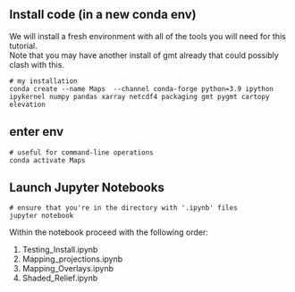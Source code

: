 ## Install code (in a new conda env)
We will install a fresh environment with all of the tools you will need for this tutorial.  
Note that you may have another install of gmt already that could possibly clash with this.  

    # my installation
    conda create --name Maps  --channel conda-forge python=3.9 ipython ipykernel numpy pandas xarray netcdf4 packaging gmt pygmt cartopy elevation

## enter env
    # useful for command-line operations
    conda activate Maps
    
## Launch Jupyter Notebooks
    # ensure that you're in the directory with '.ipynb' files
    jupyter notebook

Within the notebook proceed with the following order:
1) Testing_Install.ipynb
2) Mapping_projections.ipynb
3) Mapping_Overlays.ipynb
4) Shaded_Relief.ipynb
